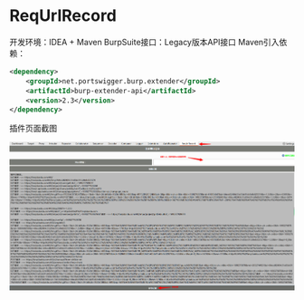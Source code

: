 # ReqUrlRecord
开发环境：IDEA + Maven
BurpSuite接口：Legacy版本API接口
Maven引入依赖：
``` XML
<dependency>
    <groupId>net.portswigger.burp.extender</groupId>
    <artifactId>burp-extender-api</artifactId>
    <version>2.3</version>
</dependency>
```

插件页面截图

![pic](./插件页面.png)

